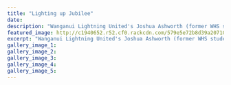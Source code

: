 ```yaml
---
title: "Lighting up Jubilee"
date: 
description: "Wanganui Lightning United's Joshua Ashworth (former WHS student) takes the puck down the boards against the Wellington Jokers at Jubilee Stadium on Saturday, Wanganui Chronicle article on 31/7/16..."
featured_image: http://c1940652.r52.cf0.rackcdn.com/579e5e72b8d39a2071000d84/In-line-Hockey-3031-July-Matt-Ashworth-chron.jpg
excerpt: "Wanganui Lightning United's Joshua Ashworth (former WHS student) takes the puck down the boards against the Wellington Jokers at Jubilee Stadium on Saturday."
gallery_image_1: 
gallery_image_2: 
gallery_image_3: 
gallery_image_4: 
gallery_image_5: 
---
```

